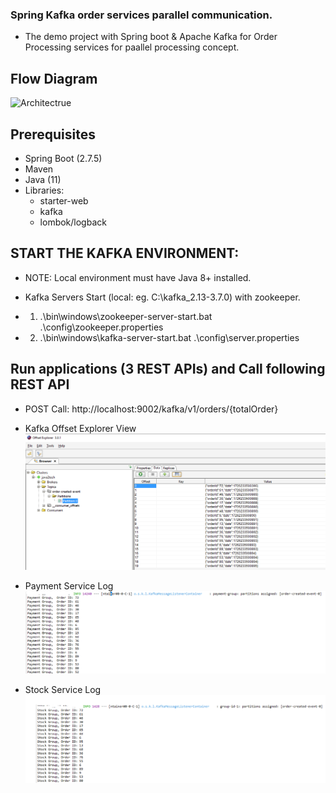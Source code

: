 ### Spring Kafka order services parallel communication.
- The demo project with Spring boot & Apache Kafka for Order Processing services for paallel processing concept. 

## Flow Diagram
![Architectrue](DIAGRAM.PNG)

## Prerequisites
- Spring Boot (2.7.5)
- Maven 
- Java (11)
- Libraries:
  * starter-web 
  * kafka
  * lombok/logback

  
## START THE KAFKA ENVIRONMENT:
- NOTE: Local environment must have Java 8+ installed.

- Kafka Servers Start (local: eg. C:\kafka_2.13-3.7.0) with zookeeper.
* 1) .\bin\windows\zookeeper-server-start.bat .\config\zookeeper.properties
* 2) .\bin\windows\kafka-server-start.bat .\config\server.properties

## Run applications (3 REST APIs) and Call following REST API
- POST Call: http://localhost:9002/kafka/v1/orders/{totalOrder}

- Kafka Offset Explorer View
![Kafka-Offset-Esplorer](order-created-event-TOPIC.PNG)

- Payment Service Log
![Payment-Service-Console](payment-group-orders.PNG)

- Stock Service Log
![Stock-Service-Consloe](stock-group-orders.PNG)
